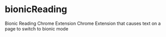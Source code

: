 # bionicReading

Bionic Reading Chrome Extension
Chrome Extension that causes text on a page to switch to bionic mode
